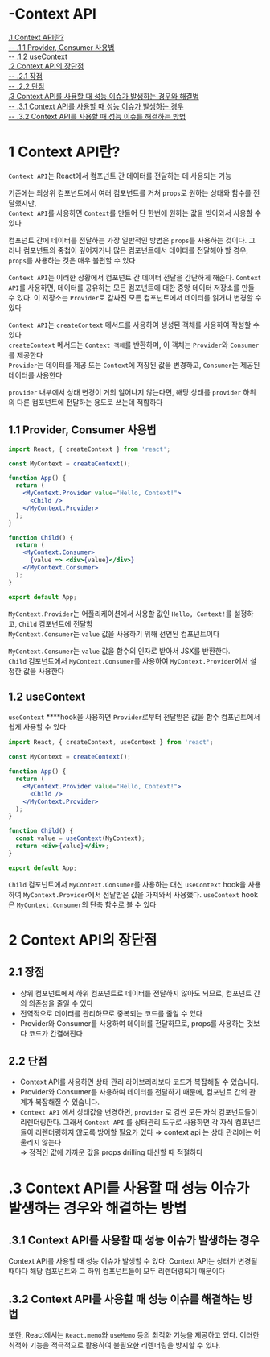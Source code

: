 # -Context API
[.1 Context API란?](#1-context-api란)  
[-- .1.1 Provider, Consumer 사용법](#11-provider-consumer-사용법)  
[-- .1.2 useContext](#12-usecontext)  
[.2 Context API의 장단점](#2-context-api의-장단점)  
[-- .2.1 장점](#21-장점)  
[-- .2.2 단점](#22-단점)  
[.3 Context API를 사용할 때 성능 이슈가 발생하는 경우와 해결법](#3-context-api를-사용할-때-성능-이슈가-발생하는-경우와-해결하는-방법)  
[-- .3.1 Context API를 사용할 때 성능 이슈가 발생하는 경우](#31-context-api를-사용할-때-성능-이슈가-발생하는-경우)  
[-- .3.2 Context API를 사용할 때 성능 이슈를 해결하는 방법](#32-context-api를-사용할-때-성능-이슈를-해결하는-방법)  

# 1 Context API란?

`Context API`는 React에서 컴포넌트 간 데이터를 전달하는 데 사용되는 기능

기존에는 최상위 컴포넌트에서 여러 컴포넌트를 거쳐 `props`로 원하는 상태와 함수를 전달했지만,  
`Context API`를 사용하면 `Context`를 만들어 단 한번에 원하는 값을 받아와서 사용할 수 있다   

컴포넌트 간에 데이터를 전달하는 가장 일반적인 방법은 `props`를 사용하는 것이다. 그러나 컴포넌트의 중첩이 깊어지거나 많은 컴포넌트에서 데이터를 전달해야 할 경우, `props`를 사용하는 것은 매우 불편할 수 있다  

`Context API`는 이러한 상황에서 컴포넌트 간 데이터 전달을 간단하게 해준다. `Context API`를 사용하면, 데이터를 공유하는 모든 컴포넌트에 대한 중앙 데이터 저장소를 만들 수 있다. 이 저장소는 `Provider`로 감싸진 모든 컴포넌트에서 데이터를 읽거나 변경할 수 있다  

`Context API`는 `createContext` 메서드를 사용하여 생성된 객체를 사용하여 작성할 수  있다  
`createContext` 메서드는 `Context 객체`를 반환하며, 이 객체는 `Provider`와 `Consumer`를 제공한다  
`Provider`는 데이터를 제공 또는 `Context`에 저장된 값을 변경하고, `Consumer`는 제공된 데이터를 사용한다  

`provider` 내부에서 상태 변경이 거의 일어나지 않는다면, 해당 상태를 `provider` 하위의 다른 컴포넌트에 전달하는 용도로 쓰는데 적합하다  

## 1.1 Provider, Consumer 사용법

```jsx
import React, { createContext } from 'react';

const MyContext = createContext();

function App() {
  return (
    <MyContext.Provider value="Hello, Context!">
      <Child />
    </MyContext.Provider>
  );
}

function Child() {
  return (
    <MyContext.Consumer>
      {value => <div>{value}</div>}
    </MyContext.Consumer>
  );
}

export default App;
```

`MyContext.Provider`는 어플리케이션에서 사용할 값인 `Hello, Context!`를 설정하고, `Child`
 컴포넌트에 전달함    
`MyContext.Consumer`는 `value` 값을 사용하기 위해 선언된 컴포넌트이다  

`MyContext.Consumer`는 `value` 값을 함수의 인자로 받아서 JSX를 반환한다.  
`Child` 컴포넌트에서 `MyContext.Consumer`를 사용하여 `MyContext.Provider`에서 설정한 값을 사용한다  

## 1.2 useContext

`useContext` ****hook을 사용하면 `Provider`로부터 전달받은 값을 함수 컴포넌트에서 쉽게 사용할 수 있다  

```jsx
import React, { createContext, useContext } from 'react';

const MyContext = createContext();

function App() {
  return (
    <MyContext.Provider value="Hello, Context!">
      <Child />
    </MyContext.Provider>
  );
}

function Child() {
  const value = useContext(MyContext);
  return <div>{value}</div>;
}

export default App;
```

`Child` 컴포넌트에서 `MyContext.Consumer`를 사용하는 대신 `useContext` hook을 사용하여 `MyContext.Provider`에서 전달받은 값을 가져와서 사용했다. `useContext` hook은 `MyContext.Consumer`의 단축 함수로 볼 수 있다  

# 2 Context API의 장단점

## 2.1 장점

- 상위 컴포넌트에서 하위 컴포넌트로 데이터를 전달하지 않아도 되므로, 컴포넌트 간의 의존성을 줄일 수 있다
- 전역적으로 데이터를 관리하므로 중복되는 코드를 줄일 수 있다
- Provider와 Consumer를 사용하여 데이터를 전달하므로, props를 사용하는 것보다 코드가 간결해진다

## 2.2 단점

- Context API를 사용하면 상태 관리 라이브러리보다 코드가 복잡해질 수 있습니다.
- Provider와 Consumer를 사용하여 데이터를 전달하기 때문에, 컴포넌트 간의 관계가 복잡해질 수 있습니다.
- `Context API` 에서 상태값을 변경하면, `provider` 로 감싼 모든 자식 컴포넌트들이 리렌더링한다. 그래서 `Context API` 를 상태관리 도구로 사용하면 각 자식 컴포넌트들이 리렌더링하지 않도록 방어할 필요가 있다
⇒ context api 는 상태 관리에는 어울리지 않는다  
⇒ 정적인 값에 가까운 값을 props drilling 대신할 때 적절하다  

# .3 Context API를 사용할 때 성능 이슈가 발생하는 경우와 해결하는 방법

## .3.1 Context API를 사용할 때 성능 이슈가 발생하는 경우
 Context API를 사용할 때 성능 이슈가 발생할 수 있다. Context API는 상태가 변경될 때마다 해당 컴포넌트와 그 하위 컴포넌트들이 모두 리렌더링되기 때문이다


## .3.2 Context API를 사용할 때 성능 이슈를 해결하는 방법
 또한, React에서는 `React.memo`와 `useMemo` 등의 최적화 기능을 제공하고 있다. 이러한 최적화 기능을 적극적으로 활용하여 불필요한 리렌더링을 방지할 수 있다.
